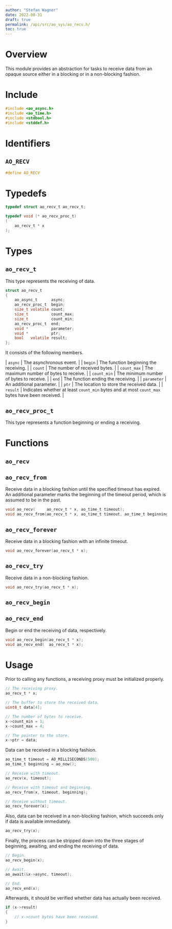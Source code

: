 ```yaml
---
author: "Stefan Wagner"
date: 2022-08-31
draft: true
permalink: /api/src/ao_sys/ao_recv.h/
toc: true
---
```


# Overview

This module provides an abstraction for tasks to receive data from an opaque source either in a blocking or in a non-blocking fashion.

# Include

```c
#include <ao_async.h>
#include <ao_time.h>
#include <stdbool.h>
#include <stddef.h>
```

# Identifiers

## `AO_RECV`

```c
#define AO_RECV
```

# Typedefs

```c
typedef struct ao_recv_t ao_recv_t;

typedef void (* ao_recv_proc_t)
(
    ao_recv_t * x
);
```

# Types

## `ao_recv_t`

This type represents the receiving of data.

```c
struct ao_recv_t
{
    ao_async_t      async;
    ao_recv_proc_t  begin;
    size_t volatile count;
    size_t          count_max;
    size_t          count_min;
    ao_recv_proc_t  end;
    void *          parameter;
    void *          ptr;
    bool   volatile result;
};
```

It consists of the following members.

| `async` | The asynchronous event. |
| `begin` | The function beginning the receiving. |
| `count` | The number of received bytes. |
| `count_max` | The maximum number of bytes to receive. |
| `count_min` | The minimum number of bytes to receive. |
| `end` | The function ending the receiving. |
| `parameter` | An additional parameter. |
| `ptr` | The location to store the received data. |
| `result` | Indicates whether at least `count_min` bytes and at most `count_max` bytes have been received. |

## `ao_recv_proc_t`

This type represents a function beginning or ending a receiving.

# Functions

## `ao_recv`
## `ao_recv_from`

Receive data in a blocking fashion until the specified timeout has expired. An additional parameter marks the beginning of the timeout period, which is assumed to be in the past.

```c
void ao_recv(     ao_recv_t * x, ao_time_t timeout);
void ao_recv_from(ao_recv_t * x, ao_time_t timeout, ao_time_t beginning);
```

## `ao_recv_forever`

Receive data in a blocking fashion with an infinite timeout.

```c
void ao_recv_forever(ao_recv_t * x);
```

## `ao_recv_try`

Receive data in a non-blocking fashion.

```c
void ao_recv_try(ao_recv_t * x);
```

## `ao_recv_begin`
## `ao_recv_end`

Begin or end the receiving of data, respectively.

```c
void ao_recv_begin(ao_recv_t * x);
void ao_recv_end(  ao_recv_t * x);
```

# Usage

Prior to calling any functions, a receiving proxy must be initialized properly.

```c
// The receiving proxy.
ao_recv_t * x;
```

```c
// The buffer to store the received data.
uint8_t data[4];
```

```c
// The number of bytes to receive.
x->count_min = 1;
x->count_max = 4;

// The pointer to the store.
x->ptr = data;
```

Data can be received in a blocking fashion.

```c
ao_time_t timeout = AO_MILLISECONDS(500);
ao_time_t beginning = ao_now();
```

```c
// Receive with timeout.
ao_recv(x, timeout);

// Receive with timeout and beginning.
ao_recv_from(x, timeout, beginning);

// Receive without timeout.
ao_recv_forever(x);
```

Also, data can be received in a non-blocking fashion, which succeeds only if data is available immediately.

```c
ao_recv_try(x);
```

Finally, the process can be stripped down into the three stages of beginning, awaiting, and ending the receiving of data.

```c
// Begin.
ao_recv_begin(x);

// Await.
ao_await(&x->async, timeout);

// End.
ao_recv_end(x);
```

Afterwards, it should be verified whether data has actually been received.

```c
if (x->result)
{
    // x->count bytes have been received.
}
```

